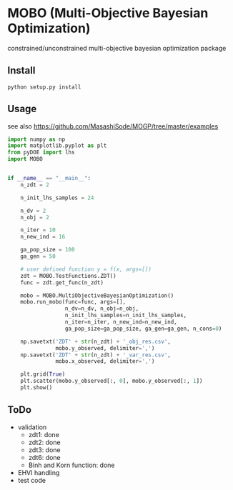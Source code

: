 # MOBO (Multi-Objective Bayesian Optimization)

constrained/unconstrained multi-objective bayesian optimization package

## Install

`python setup.py install`

## Usage

see also https://github.com/MasashiSode/MOGP/tree/master/examples

```python
import numpy as np
import matplotlib.pyplot as plt
from pyDOE import lhs
import MOBO


if __name__ == "__main__":
    n_zdt = 2

    n_init_lhs_samples = 24

    n_dv = 2
    n_obj = 2

    n_iter = 10
    n_new_ind = 16

    ga_pop_size = 100
    ga_gen = 50

    # user defined function y = f(x, args=[])
    zdt = MOBO.TestFunctions.ZDT()
    func = zdt.get_func(n_zdt)

    mobo = MOBO.MultiObjectiveBayesianOptimization()
    mobo.run_mobo(func=func, args=[],
                  n_dv=n_dv, n_obj=n_obj,
                  n_init_lhs_samples=n_init_lhs_samples,
                  n_iter=n_iter, n_new_ind=n_new_ind,
                  ga_pop_size=ga_pop_size, ga_gen=ga_gen, n_cons=0)

    np.savetxt('ZDT' + str(n_zdt) + '_obj_res.csv',
               mobo.y_observed, delimiter=',')
    np.savetxt('ZDT' + str(n_zdt) + '_var_res.csv',
               mobo.x_observed, delimiter=',')

    plt.grid(True)
    plt.scatter(mobo.y_observed[:, 0], mobo.y_observed[:, 1])
    plt.show()

```

## ToDo

- validation
    - zdt1: done
    - zdt2: done
    - zdt3: done
    - zdt6: done
    - Binh and Korn function: done
- EHVI handling
- test code
